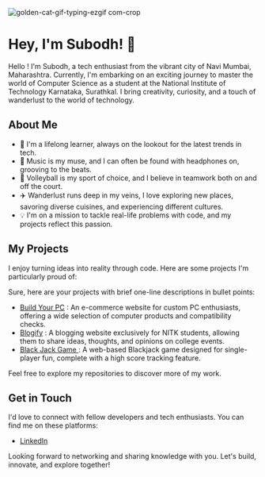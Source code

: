 

![golden-cat-gif-typing-ezgif com-crop](https://github.com/user-attachments/assets/72f9701f-6f7d-4226-a23f-246bab3ae201)

# Hey, I'm Subodh! 🌟

Hello ! I'm Subodh, a tech enthusiast from the vibrant city of Navi Mumbai, Maharashtra. Currently, I'm embarking on an exciting journey to master the world of Computer Science as a student at the National Institute of Technology Karnataka, Surathkal. I bring creativity, curiosity, and a touch of wanderlust to the world of technology.

## About Me

- 🌱 I'm a lifelong learner, always on the lookout for the latest trends in tech.
- 🎵 Music is my muse, and I can often be found with headphones on, grooving to the beats.
- 🏐 Volleyball is my sport of choice, and I believe in teamwork both on and off the court.
- ✈️ Wanderlust runs deep in my veins, I love exploring new places, savoring diverse cuisines, and experiencing different cultures.
- 💡 I'm on a mission to tackle real-life problems with code, and my projects reflect this passion.

## My Projects

I enjoy turning ideas into reality through code. Here are some projects I'm particularly proud of:


Sure, here are your projects with brief one-line descriptions in bullet points:

- [Build Your PC](https://github.com/iambotcoder/BuildYourPC) : An e-commerce website for custom PC enthusiasts, offering a wide selection of computer products and compatibility checks.
- [Blogify](https://github.com/iambotcoder/Blogify) : A blogging website exclusively for NITK students, allowing them to share ideas, thoughts, and opinions on college events.
- [Black Jack Game ](https://github.com/iambotcoder/Black-Jack-Game) : A web-based Blackjack game designed for single-player fun, complete with a high score tracking feature.

Feel free to explore my repositories to discover more of my work.

## Get in Touch

I'd love to connect with fellow developers and tech enthusiasts. You can find me on these platforms:

- [LinkedIn](https://www.linkedin.com/feed/)

Looking forward to networking and sharing knowledge with you. Let's build, innovate, and explore together!

